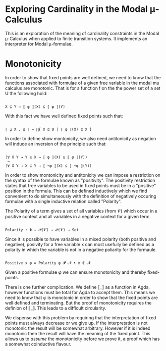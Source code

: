 Exploring Cardinality in the Modal μ-Calculus 
==============================================

This is an exploration of the meaning of cardinality constraints in
the Modal μ-Calculus when applied to finite transition systems. It
implements an interpreter for Modal μ-formulae.

Monotonicity 
============

In order to show that fixed points are well defined, we need to know
that the functions associated with formulae of a given free variable
in the modal mu calculus are monotonic. That is for a function f on
the the power set of a set U the following hold:

~~~

X ⊆ Y → ⟦ φ ⟧(X) ⊆ ⟦ φ ⟧(Y)

~~~

With this fact we have well defined fixed points such that: 

~~~

⟦ μ X . φ ⟧ ≔ ⋂{ X ⊆ U | ⟦ φ ⟧(X) ⊆ X }

~~~ 

In order to define show montonicity, we also need antitonicity as negation 
will induce an inversion of the principle such that: 

~~~

(∀ X Y → Y ⊆ X → ⟦ φ ⟧(X) ⊆ ⟦ φ ⟧(Y))
 → 
(∀ X Y → X ⊆ Y → ⟦ ¬φ ⟧(X) ⊆ ⟦ ¬φ ⟧(Y))

~~~

In order to show montonicity and antitonicity we can impose a
restriction on the syntax of the formulae known as "positivity". The
positivity restriction states that free variables to be used in fixed
points must be in a "positive" position in the formula. This can be
defined inductively which we find convenient to do simultaneously with
the definition of negatively occuring formulae with a single inductive
relation called "Polarity". 

The Polarity of a term gives a set of all variables (from 𝓥) which occur 
in a positive context and all variables in a negative context for a given term. 

~~~

Polarity : Φ → 𝒫(𝓥) → 𝒫(𝓥) → Set

~~~

Since it is possible to have variables in a mixed polarity (both
positive and negative), posivity for a free variable x can most
usefully be defined as a polarity in which the variable is not in a
negative poliarity for the formaule.

~~~

Positive x φ ≔ Polarity φ 𝓟 𝓝 ∧ x ∉ 𝓝

~~~

Given a positive formulae φ we can ensure monotonicity and thereby
fixed-points.

There is one further complication. We define ⟦\_⟧ as a function in
Agda, however functions must be total for Agda to accept them. This
means we need to know that φ is monotonic in order to show that the
fixed points are well defined and terminating. But the proof of
monotonicity requires the definion of ⟦\_⟧. This leads to a difficult
circularity.

We dispense with this problem by requiring that the interpretation of
fixed points must always decrease or we give up. If the interpretation
is not monotonic the result will be somewhat arbitrary. However if it
is indeed monotonic then the result will have the meaning of the fixed
point. This allows us to *assume* the monotonicity before we prove
it, a proof which has a somewhat coinductive flavour.

